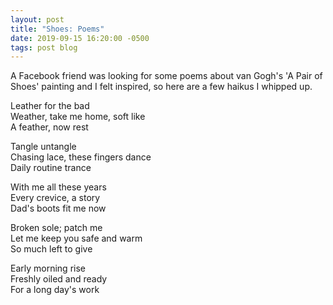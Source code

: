 ```yaml
---
layout: post
title: "Shoes: Poems"
date: 2019-09-15 16:20:00 -0500
tags: post blog
---
```


A Facebook friend was looking for some poems about van Gogh's 'A Pair of Shoes' painting and I felt inspired, so here are a few haikus I whipped up.

Leather for the bad  
Weather, take me home, soft like  
A feather, now rest  


Tangle untangle  
Chasing lace, these fingers dance  
Daily routine trance  


With me all these years  
Every crevice, a story  
Dad's boots fit me now  


Broken sole; patch me  
Let me keep you safe and warm  
So much left to give  

 
Early morning rise  
Freshly oiled and ready  
For a long day's work  

